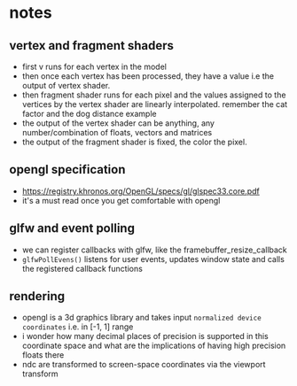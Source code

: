 # notes

## vertex and fragment shaders
- first v runs for each vertex in the model
- then once each vertex has been processed, they have a value i.e the output of vertex shader.
- then fragment shader runs for each pixel and the values assigned to the vertices by the vertex shader are linearly interpolated.  remember the cat factor and the dog distance example
- the output of the vertex shader can be anything, any number/combination of floats, vectors and matrices
- the output of the fragment shader is fixed, the color the pixel.

## opengl specification
- https://registry.khronos.org/OpenGL/specs/gl/glspec33.core.pdf
- it's a must read once you get comfortable with opengl

## glfw and event polling
- we can register callbacks with glfw, like the framebuffer_resize_callback
- `glfwPollEvens()` listens for user events, updates window state and calls the registered callback functions

## rendering
- opengl  is a 3d graphics library and takes input `normalized device coordinates` i.e. in \[-1, 1\] range
- i wonder how many decimal places of precision is supported in this coordinate space and what are the implications of having high precision floats there
- ndc are transformed to screen-space coordinates via the viewport transform
